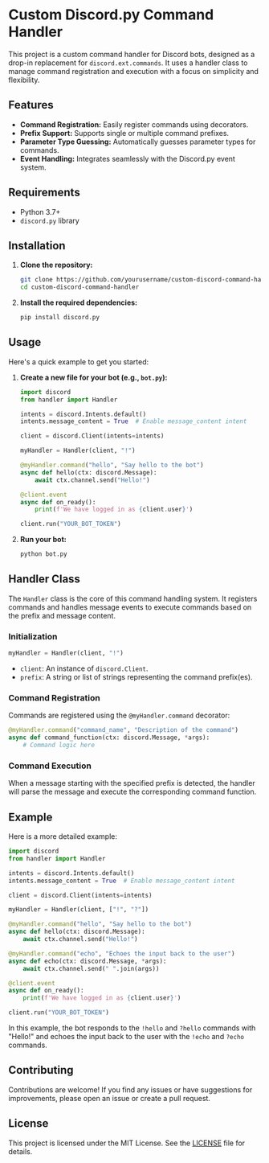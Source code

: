 # Custom Discord.py Command Handler

This project is a custom command handler for Discord bots, designed as a drop-in replacement for `discord.ext.commands`. It uses a handler class to manage command registration and execution with a focus on simplicity and flexibility.

## Features

- **Command Registration:** Easily register commands using decorators.
- **Prefix Support:** Supports single or multiple command prefixes.
- **Parameter Type Guessing:** Automatically guesses parameter types for commands.
- **Event Handling:** Integrates seamlessly with the Discord.py event system.

## Requirements

- Python 3.7+
- `discord.py` library

## Installation

1. **Clone the repository:**
    ```sh
    git clone https://github.com/yourusername/custom-discord-command-handler.git
    cd custom-discord-command-handler
    ```

2. **Install the required dependencies:**
    ```sh
    pip install discord.py
    ```

## Usage

Here's a quick example to get you started:

1. **Create a new file for your bot (e.g., `bot.py`):**
    ```python
    import discord
    from handler import Handler

    intents = discord.Intents.default()
    intents.message_content = True  # Enable message_content intent

    client = discord.Client(intents=intents)

    myHandler = Handler(client, "!")

    @myHandler.command("hello", "Say hello to the bot")
    async def hello(ctx: discord.Message):
        await ctx.channel.send("Hello!")

    @client.event
    async def on_ready():
        print(f'We have logged in as {client.user}')

    client.run("YOUR_BOT_TOKEN")
    ```

2. **Run your bot:**
    ```sh
    python bot.py
    ```

## Handler Class

The `Handler` class is the core of this command handling system. It registers commands and handles message events to execute commands based on the prefix and message content.

### Initialization

```python
myHandler = Handler(client, "!")
```

- `client`: An instance of `discord.Client`.
- `prefix`: A string or list of strings representing the command prefix(es).

### Command Registration

Commands are registered using the `@myHandler.command` decorator:

```python
@myHandler.command("command_name", "Description of the command")
async def command_function(ctx: discord.Message, *args):
    # Command logic here
```

### Command Execution

When a message starting with the specified prefix is detected, the handler will parse the message and execute the corresponding command function.

## Example

Here is a more detailed example:

```python
import discord
from handler import Handler

intents = discord.Intents.default()
intents.message_content = True  # Enable message_content intent

client = discord.Client(intents=intents)

myHandler = Handler(client, ["!", "?"])

@myHandler.command("hello", "Say hello to the bot")
async def hello(ctx: discord.Message):
    await ctx.channel.send("Hello!")

@myHandler.command("echo", "Echoes the input back to the user")
async def echo(ctx: discord.Message, *args):
    await ctx.channel.send(" ".join(args))

@client.event
async def on_ready():
    print(f'We have logged in as {client.user}')

client.run("YOUR_BOT_TOKEN")
```

In this example, the bot responds to the `!hello` and `?hello` commands with "Hello!" and echoes the input back to the user with the `!echo` and `?echo` commands.

## Contributing

Contributions are welcome! If you find any issues or have suggestions for improvements, please open an issue or create a pull request.

## License

This project is licensed under the MIT License. See the [LICENSE](LICENSE) file for details.